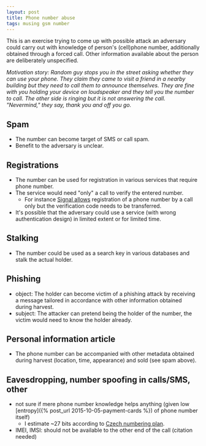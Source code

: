 ```yaml
---
layout: post
title: Phone number abuse
tags: musing gsm number
---
```


This is an exercise trying to come up with possible attack an adversary could
carry out with knowledge of person's (cell)phone number, additionally obtained
through a forced call. Other information available about the person are
deliberately unspecified.

*Motivation story: Random guy stops you in the street asking whether they can
use your phone. They claim they came to visit a friend in a nearby building but
they need to call them to announce themselves. They are fine with you holding
your device on loudspeaker and they tell you the number to call. The other side
is ringing but it is not answering the call. "Nevermind," they say, thank you
and off you go.*

## Spam

  * The number can become target of SMS or call spam.
  * Benefit to the adversary is unclear.

## Registrations

  * The number can be used for registration in various services that require phone number.
  * The service would need "only" a call to verify the entered number.
    * For instance [Signal allows](https://support.signal.org/hc/en-us/articles/360007318691-Register-a-phone-number)
      registration of a phone number by a call only but the verification code
      needs to be transferred.
  * It's possible that the adversary could use a service (with wrong
    authentication design) in limited extent or for limited time.

## Stalking

  * The number could be used as a search key in various databases and stalk the
    actual holder.

## Phishing

  * object: The holder can become victim of a phishing attack by receiving a
    message tailored in accordance with other information obtained during
    harvest.
  * subject: The attacker can pretend being the holder of the number, the
    victim would need to know the holder already.

## Personal information article

  * The phone number can be accompanied with other metadata obtained during
    harvest (location, time, appearance) and sold (see spam above).

## Eavesdropping, number spoofing in calls/SMS, other

  * not sure if mere phone number knowledge helps anything (given low
    [entropy]({% post_url 2015-10-05-payment-cards %}) of phone number itself)
    * I estimate ~27 bits according to [Czech numbering plan](https://www.ctu.cz/sites/default/files/obsah/predpisy-opatreni/cislovaci-plan-verejnych-telefonnich-siti/soubory/cislovaci-plan-verejnych-telefonnich-siti-1114435245.pdf).
  * IMEI, IMSI: should not be available to the other end of the call (citation needed)


